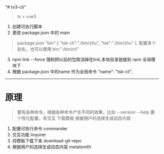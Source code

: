 "# tv3-cli" 
> ts + vue3
1. 创建可执行脚本
2. 更改  package.json 中的 main
> package.json 
> "bin":{
>    "tsk-cli":"./bin/zhu",
>    "tsk":"./bin/zhu"
> }, 配置多个别名，也可以使用 bin:"./bin/cli"
3. npm link --force 强制把以前的包取消掉在link,本地目录链接到 npm 全局模块下
4. 根据 package.json 中的name 作为全局命令 "name": "tsk-cli",

---
# 原理
> 要有各种命令，根据各种命令产生不同的效果，比如 --version --help
> 要个性化配置，有交互
> 下载模板
> 根据用户的选择生成动态内容
1. 配置可执行命令 commander
2. 交互功能 inquirer
3. 将模板下载下来 download-git-repo
4. 根据用户的选择生成动态内容 metalsmith
